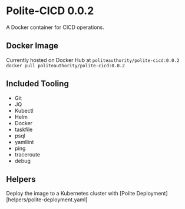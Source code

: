 # Polite-CICD 0.0.2
A Docker container for CICD operations.

## Docker Image
Currently hosted on Docker Hub at `politeauthority/polite-cicd:0.0.2`
`docker pull politeauthority/polite-cicd:0.0.2`

## Included Tooling
 - Git
 - JQ
 - Kubectl
 - Helm
 - Docker
 - taskfile
 - psql
 - yamllint
 - ping
 - traceroute
 - debug

## Helpers
Deploy the image to a Kubernetes cluster with [Polite Deployment][helpers/polite-deployment.yaml]
